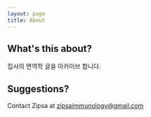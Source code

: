 ```yaml
---
layout: page
title: About
---
```


## What's this about?

집사의 면역학 글을 아카이브 합니다. 


## Suggestions?

Contact Zipsa at zipsaimmunology@gmail.com
